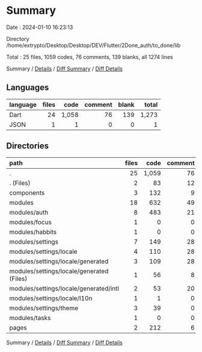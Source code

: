 # Summary

Date : 2024-01-10 16:23:13

Directory /home/extrypto/Desktop/Desktop/DEV/Flutter/2Done_auth/to_done/lib

Total : 25 files,  1059 codes, 76 comments, 139 blanks, all 1274 lines

Summary / [Details](details.md) / [Diff Summary](diff.md) / [Diff Details](diff-details.md)

## Languages
| language | files | code | comment | blank | total |
| :--- | ---: | ---: | ---: | ---: | ---: |
| Dart | 24 | 1,058 | 76 | 139 | 1,273 |
| JSON | 1 | 1 | 0 | 0 | 1 |

## Directories
| path | files | code | comment | blank | total |
| :--- | ---: | ---: | ---: | ---: | ---: |
| . | 25 | 1,059 | 76 | 139 | 1,274 |
| . (Files) | 2 | 83 | 12 | 9 | 104 |
| components | 3 | 132 | 9 | 17 | 158 |
| modules | 18 | 632 | 49 | 99 | 780 |
| modules/auth | 8 | 483 | 21 | 54 | 558 |
| modules/focus | 1 | 0 | 0 | 1 | 1 |
| modules/habbits | 1 | 0 | 0 | 1 | 1 |
| modules/settings | 7 | 149 | 28 | 42 | 219 |
| modules/settings/locale | 4 | 110 | 28 | 32 | 170 |
| modules/settings/locale/generated | 3 | 109 | 28 | 32 | 169 |
| modules/settings/locale/generated (Files) | 1 | 56 | 8 | 15 | 79 |
| modules/settings/locale/generated/intl | 2 | 53 | 20 | 17 | 90 |
| modules/settings/locale/l10n | 1 | 1 | 0 | 0 | 1 |
| modules/settings/theme | 3 | 39 | 0 | 10 | 49 |
| modules/tasks | 1 | 0 | 0 | 1 | 1 |
| pages | 2 | 212 | 6 | 14 | 232 |

Summary / [Details](details.md) / [Diff Summary](diff.md) / [Diff Details](diff-details.md)
